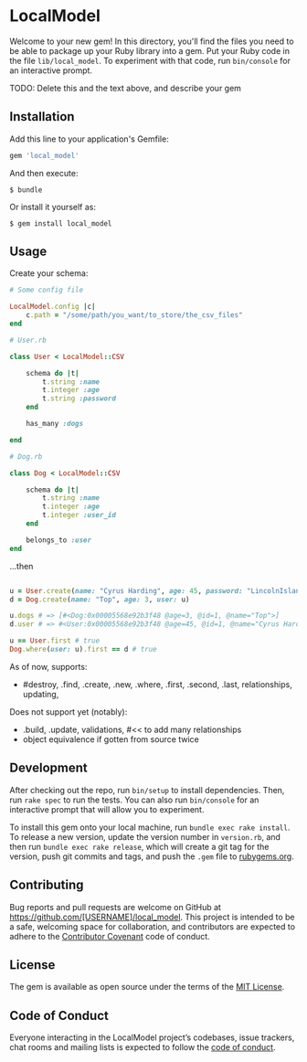 # LocalModel

Welcome to your new gem! In this directory, you'll find the files you need to be able to package up your Ruby library into a gem. Put your Ruby code in the file `lib/local_model`. To experiment with that code, run `bin/console` for an interactive prompt.

TODO: Delete this and the text above, and describe your gem

## Installation

Add this line to your application's Gemfile:

```ruby
gem 'local_model'
```

And then execute:

    $ bundle

Or install it yourself as:

    $ gem install local_model

## Usage

Create your schema:

```rb
# Some config file

LocalModel.config |c|
    c.path = "/some/path/you_want/to_store/the_csv_files"
end
```

```rb
# User.rb

class User < LocalModel::CSV

    schema do |t|
        t.string :name
        t.integer :age
        t.string :password
    end 

    has_many :dogs

end
```
```rb
# Dog.rb

class Dog < LocalModel::CSV

    schema do |t|
        t.string :name
        t.integer :age
        t.integer :user_id
    end

    belongs_to :user
end

```

...then

```rb

u = User.create(name: "Cyrus Harding", age: 45, password: "LincolnIsland")
d = Dog.create(name: "Top", age: 3, user: u)

u.dogs # => [#<Dog:0x00005568e92b3f48 @age=3, @id=1, @name="Top">]
d.user # => #<User:0x00005568e92b3f48 @age=45, @id=1, @name="Cyrus Harding", @password="LincolnIsland">

u == User.first # true
Dog.where(user: u).first == d # true

```
As of now, supports:
- #destroy, .find, .create, .new, .where, .first, .second, .last, relationships, updating,

Does not support yet (notably): 
- .build, .update, validations, #<< to add many relationships 
- object equivalence if gotten from source twice

## Development

After checking out the repo, run `bin/setup` to install dependencies. Then, run `rake spec` to run the tests. You can also run `bin/console` for an interactive prompt that will allow you to experiment.

To install this gem onto your local machine, run `bundle exec rake install`. To release a new version, update the version number in `version.rb`, and then run `bundle exec rake release`, which will create a git tag for the version, push git commits and tags, and push the `.gem` file to [rubygems.org](https://rubygems.org).

## Contributing

Bug reports and pull requests are welcome on GitHub at https://github.com/[USERNAME]/local_model. This project is intended to be a safe, welcoming space for collaboration, and contributors are expected to adhere to the [Contributor Covenant](http://contributor-covenant.org) code of conduct.

## License

The gem is available as open source under the terms of the [MIT License](https://opensource.org/licenses/MIT).

## Code of Conduct

Everyone interacting in the LocalModel project’s codebases, issue trackers, chat rooms and mailing lists is expected to follow the [code of conduct](https://github.com/[USERNAME]/local_model/blob/master/CODE_OF_CONDUCT.md).
